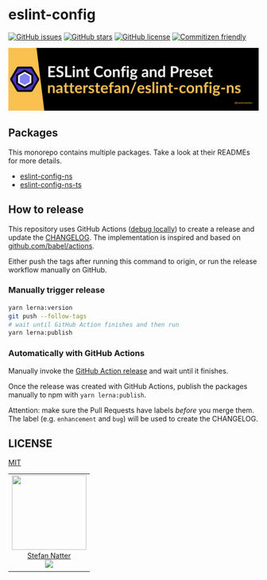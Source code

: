 # eslint-config



[![GitHub issues](https://img.shields.io/github/issues/natterstefan/eslint-config-ns)](https://github.com/natterstefan/eslint-config-ns/issues)
[![GitHub stars](https://img.shields.io/github/stars/natterstefan/eslint-config-ns)](https://github.com/natterstefan/eslint-config-ns/stargazers)
[![GitHub license](https://img.shields.io/github/license/natterstefan/eslint-config-ns)](https://github.com/natterstefan/eslint-config-ns/blob/main/LICENSE)
[![Commitizen friendly](https://img.shields.io/badge/commitizen-friendly-brightgreen.svg)](http://commitizen.github.io/cz-cli/)

![natterstefan/eslint-config-ns](./assets/github.png)

## Packages

This monorepo contains multiple packages. Take a look at their READMEs for
more details.

- [eslint-config-ns](./packages/eslint-config-ns/README.md)
- [eslint-config-ns-ts](./packages/eslint-config-ns-ts/README.md)

## How to release

This repository uses GitHub Actions ([debug locally](https://github.com/nektos/act))
to create a release and update the [CHANGELOG](CHANGELOG.md). The implementation
is inspired and based on [github.com/babel/actions](https://github.com/babel/actions/tree/bb571b895aa20aaa3ee4ef58adcde364416acc9a).

Either push the tags after running this command to origin, or run the release
workflow manually on GitHub.

### Manually trigger release

```bash
yarn lerna:version
git push --follow-tags
# wait until GitHub Action finishes and then run
yarn lerna:publish
```

### Automatically with GitHub Actions

Manually invoke the [GitHub Action release](https://github.com/natterstefan/eslint-config-ns/actions/workflows/release.yml)
and wait until it finishes.

Once the release was created with GitHub Actions, publish the packages manually
to npm with `yarn lerna:publish`.

Attention: make sure the Pull Requests have labels _before_ you merge them.
The label (e.g. `enhancement` and `bug`) will be used to create the CHANGELOG.

## LICENSE

[MIT](LICENSE)

<!-- prettier-ignore-start -->
<!-- markdownlint-disable -->
<table>
  <tbody>
    <tr>
      <td align="center">
        <a href="https://github.com/natterstefan">
          <img width="150" height="150" src="https://github.com/natterstefan.png?v=3&s=150">
          </br>
          Stefan Natter
        </a>
        <div>
          <a href="https://twitter.com/natterstefan">
            <img src="https://img.shields.io/twitter/follow/natterstefan.svg?style=social&label=Follow" />
          </a>
        </div>
      </td>
    </tr>
  <tbody>
</table>
<!-- markdownlint-enable -->
<!-- prettier-ignore-end -->
